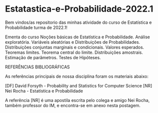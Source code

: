 # Estatastica-e-Probabilidade-2022.1

Bem vindos/as repositorio das minhas atividade do curso de Estatística e Probabilidade turma de 2022.1!

Ementa do curso 
Noções básicas de Estatística e Probabilidade. Análise exploratória. Variáveis aleatórias e Distribuições de Probabilidades. Distribuições conjuntas marginais e condicionais. Valores esperados. Teoremas limites. Teorema central do limite. Distribuições amostrais. Estimação de parâmetros. Testes de Hipóteses.

REFERÊNCIAS BIBLIOGRÁFICAS

As referências principais de nossa disciplina foram os materiais abaixo:

[DF] David Forsyth - Probability and Statistics for Computer Science
[NR] Nei Rocha - Estatística e Probabilidade

A referência [NR] é uma apostila escrita pelo colega e amigo Nei Rocha, também professor do IM, e encontra-se em anexo nesta postagem.
